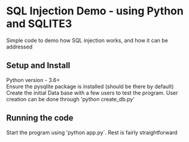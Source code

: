 # SQL Injection Demo - using Python and SQLITE3
Simple code to demo how SQL injection works, and how it can be addressed <br>

## Setup and Install
Python version - 3.6+ <br>
Ensure the pysqlite package is installed (should be there by default) <br>
Create the initial Data base with a few users to test the program. User creation can be done through 'python create_db.py' <br>

## Running the code
Start the program using 'python app.py`. Rest is fairly straightforward <br>